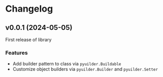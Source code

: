 # Changelog

## v0.0.1 (2024-05-05)

First release of library

### Features

* Add builder pattern to class via `pyuilder.Buildable`
* Customize object builders via `pyuilder.Builder` and `pyuilder.Setter`
